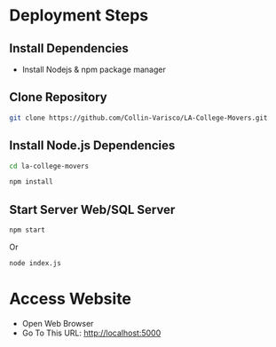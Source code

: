 # Deployment Steps

## Install Dependencies
- Install Nodejs & npm package manager

## Clone Repository
```sh
git clone https://github.com/Collin-Varisco/LA-College-Movers.git
```
## Install Node.js Dependencies
```sh
cd la-college-movers
```
```sh
npm install
```
## Start Server Web/SQL Server
```sh
npm start
```
Or
```sh
node index.js
```

# Access Website
- Open Web Browser
- Go To This URL: [http://localhost:5000](http://localhost:5000)
